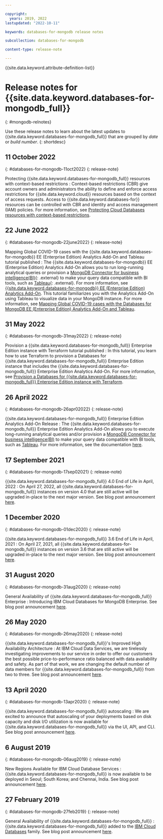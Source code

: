 ```yaml
---

copyright:
  years: 2019, 2022
lastupdated: "2022-10-11"

keywords: databases-for-mongodb release notes

subcollection: databases-for-mongodb

content-type: release-note

---
```


{{site.data.keyword.attribute-definition-list}}

# Release notes for {{site.data.keyword.databases-for-mongodb_full}}
{: #mongodb-relnotes}

Use these release notes to learn about the latest updates to {{site.data.keyword.databases-for-mongodb_full}} that are grouped by _date_ or _build number_.
{: shortdesc}

## 11 October 2022
{: #databases-for-mongodb-11oct2022}
{: release-note}

Protecting {{site.data.keyword.databases-for-mongodb_full}} resources with context-based restrictions
:  Context-based restrictions (CBR) give account owners and administrators the ability to define and enforce access restrictions for {{site.data.keyword.cloud}} resources based on the context of access requests. Access to {{site.data.keyword.databases-for}} resources can be controlled with CBR and identity and access management (IAM) policies. For more information, see [Protecting Cloud Databases resources with context-based restrictions](/docs/databases-for-mongodb?topic=cloud-databases-cbr).

## 22 June 2022
{: #databases-for-mongodb-22june2022}
{: release-note}

Mapping Global COVID-19 cases with the {{site.data.keyword.databases-for-mongodb}} EE (Enterprise Edition) Analytics Add-On and Tableau tutorial published
:  The {{site.data.keyword.databases-for-mongodb}} EE (Enterprise Edition) Analytics Add-On allows you to run long-running analytical queries or provision a [MongoDB Connector for business intelligence(BI)](https://docs.mongodb.com/bi-connector/current/){: .external} to make your query data compatible with BI tools, such as [Tableau](https://www.tableau.com/){: .external}. For more information, see [{{site.data.keyword.databases-for-mongodb}} EE (Enterprise Edition) Analytics Add-On](/docs/databases-for-mongodb?topic=databases-for-mongodb-mongodbee-analytics). This tutorial familiarizes you with the Analytics Add-On using Tableau to visualize data in your MongoDB instance. For more information, see [Mapping Global COVID-19 cases with the Databases for MongoDB EE (Enterprise Edition) Analytics Add-On and Tableau](/docs/databases-for-mongodb?topic=cloud-databases-bi-connector-tutorial-description).

## 31 May 2022
{: #databases-for-mongodb-31may2022}
{: release-note}

Provision a {{site.data.keyword.databases-for-mongodb_full}} Enterprise Edition instance with Terraform tutorial published
:  In this tutorial, you learn how to use Terraform to provision a Databases for {{site.data.keyword.databases-for-mongodb_full}} Enterprise Edition instance that includes the {{site.data.keyword.databases-for-mongodb_full}} Enterprise Edition Analytics Add-On. For more information, see [Provision a Databases for {{site.data.keyword.databases-for-mongodb_full}} Enterprise Edition instance with Terraform](/docs/databases-for-postgresql?topic=cloud-databases-tutorial-provision-mongodbee-tf).

## 26 April 2022
{: #databases-for-mongodb-26apr02022}
{: release-note}

{{site.data.keyword.databases-for-mongodb_full}} Enterprise Edition Analytics Add-On Release
:  The {{site.data.keyword.databases-for-mongodb_full}} Enterprise Edition Analytics Add-On allows you to execute long-running analytical queries and/or provision a [MongoDB Connector for business intelligence(BI)](https://docs.mongodb.com/bi-connector/current/) to make your query data compatible with BI tools, such as [Tableau](https://www.tableau.com/). For more information, see the documentation [here](/docs/databases-for-mongodb?topic=databases-for-mongodb-mongodbee-analytics).

## 17 September 2021
{: #databases-for-mongodb-17sep02021}
{: release-note}

{{site.data.keyword.databases-for-mongodb_full}} 4.0 End of Life in April, 2022
:  On April 27, 2022, all {{site.data.keyword.databases-for-mongodb_full}} instances on version 4.0 that are still active will be upgraded in-place to the next major version. See blog post announcement [here](https://www.ibm.com/cloud/blog/announcements/databases-for-mongodb-40-end-of-life-in-april-2022).

## 1 December 2020
{: #databases-for-mongodb-01dec2020}
{: release-note}

{{site.data.keyword.databases-for-mongodb_full}} 3.6 End of Life in April, 2021
:  On April 27, 2021, all {{site.data.keyword.databases-for-mongodb_full}} instances on version 3.6 that are still active will be upgraded in-place to the next major version. See blog post announcement [here](https://www.ibm.com/cloud/blog/announcements/databases-for-mongodb-36-end-of-life-in-april-2021).

## 31 August 2020
{: #databases-for-mongodb-31aug2020}
{: release-note}

General Availability of {{site.data.keyword.databases-for-mongodb_full}} Enterprise
:  Introducing IBM Cloud Databases for MongoDB Enterprise. See blog post announcement [here](https://www.ibm.com/cloud/blog/announcements/powering-up-databases-for-mongodb).

## 26 May 2020
{: #databases-for-mongodb-26may2020}
{: release-note}

{{site.data.keyword.databases-for-mongodb_full}}'s Improved High Availability Architecture
:  At IBM Cloud Data Services, we are tirelessly investigating improvements to our service in order to offer our customers the best possible price-to-performance ratio balanced with data availability and safety. As part of that work, we are changing the default number of data members for {{site.data.keyword.databases-for-mongodb_full}} from two to three. See blog post announcement [here](https://www.ibm.com/cloud/blog/databases-for-mongodb-improved-high-availability-architecture).

## 13 April 2020
{: #databases-for-mongodb-13apr2020}
{: release-note}

{{site.data.keyword.databases-for-mongodb_full}} autoscaling
:  We are excited to announce that autoscaling of your deployments based on disk capacity and disk I/O utilization is now available for {{site.data.keyword.databases-for-mongodb_full}} via the UI, API, and CLI. See blog post announcement [here](https://www.ibm.com/cloud/blog/announcements/ibm-cloud-databases-portfolio-introduces-autoscaling).

## 6 August 2019
{: #databases-for-mongodb-06aug2019}
{: release-note}

New Regions Available for IBM Cloud Database Services
:  {{site.data.keyword.databases-for-mongodb_full}} is now available to be deployed in Seoul; South Korea; and Chennai, India. See blog post announcement [here](https://www.ibm.com/cloud/blog/announcements/new-regions-available-for-ibm-cloud-database-services).

## 27 February 2019
{: #databases-for-mongodb-27feb2019}
{: release-note}

General Availability of {{site.data.keyword.databases-for-mongodb_full}}
:  {{site.data.keyword.databases-for-mongodb_full}} added to the [IBM Cloud Databases](https://www.ibm.com/cloud/databases) family. See blog post announcement [here](https://www.ibm.com/cloud/blog/ibm-cloud-databases-for-mongodb-is-generally-available#:~:text=IBM%20Cloud%20is%20announcing%20the,with%20enterprise%20security%20in%20mind.).
